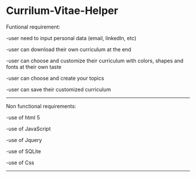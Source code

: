 # Currilum-Vitae-Helper
Funtional requirement:

-user need to input personal data (email, linkedln, etc)

-user can download their own curriculum at the end

-user can choose and customize their curriculum with colors, shapes and fonts at their own taste

-user can choose and create your topics

-user can save their customized curriculum

-----------------------------------------------------------------------

Non functional requirements:

-use of html 5

-use of JavaScript

-use of Jquery

-use of SQLite

-use of Css

-----------------------------------------------------------------------

